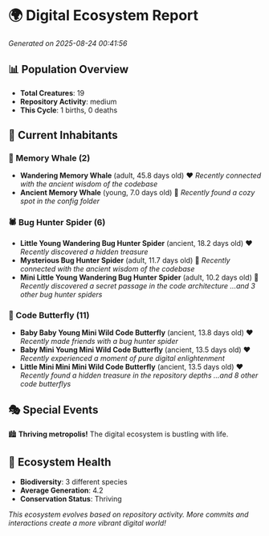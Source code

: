# 🌍 Digital Ecosystem Report
*Generated on 2025-08-24 00:41:56*

## 📊 Population Overview
- **Total Creatures**: 19
- **Repository Activity**: medium
- **This Cycle**: 1 births, 0 deaths

## 👥 Current Inhabitants

### 🐋 Memory Whale (2)
- **Wandering Memory Whale** (adult, 45.8 days old) ❤️
  *Recently connected with the ancient wisdom of the codebase*
- **Ancient Memory Whale** (young, 7.0 days old) 💚
  *Recently found a cozy spot in the config folder*

### 🕷️ Bug Hunter Spider (6)
- **Little Young Wandering Bug Hunter Spider** (ancient, 18.2 days old) ❤️
  *Recently discovered a hidden treasure*
- **Mysterious Bug Hunter Spider** (adult, 11.7 days old) 💛
  *Recently connected with the ancient wisdom of the codebase*
- **Mini Little Young Wandering Bug Hunter Spider** (adult, 10.2 days old) 💛
  *Recently discovered a secret passage in the code architecture*
  *...and 3 other bug hunter spiders*

### 🦋 Code Butterfly (11)
- **Baby Baby Young Mini Wild Code Butterfly** (ancient, 13.8 days old) ❤️
  *Recently made friends with a bug hunter spider*
- **Baby Mini Young Mini Wild Code Butterfly** (ancient, 13.5 days old) ❤️
  *Recently experienced a moment of pure digital enlightenment*
- **Little Mini Mini Mini Wild Code Butterfly** (ancient, 13.5 days old) ❤️
  *Recently found a hidden treasure in the repository depths*
  *...and 8 other code butterflys*

## 🎭 Special Events

🏙️ **Thriving metropolis!** The digital ecosystem is bustling with life.

## 🔬 Ecosystem Health
- **Biodiversity**: 3 different species
- **Average Generation**: 4.2
- **Conservation Status**: Thriving

*This ecosystem evolves based on repository activity. More commits and interactions create a more vibrant digital world!*